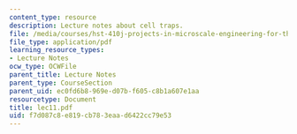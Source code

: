 ```yaml
---
content_type: resource
description: Lecture notes about cell traps.
file: /media/courses/hst-410j-projects-in-microscale-engineering-for-the-life-sciences-spring-2007/f7d087c8e819cb783eaad6422cc79e53_lec11.pdf
file_type: application/pdf
learning_resource_types:
- Lecture Notes
ocw_type: OCWFile
parent_title: Lecture Notes
parent_type: CourseSection
parent_uid: ec0fd6b8-969e-d07b-f605-c8b1a607e1aa
resourcetype: Document
title: lec11.pdf
uid: f7d087c8-e819-cb78-3eaa-d6422cc79e53
---
```

